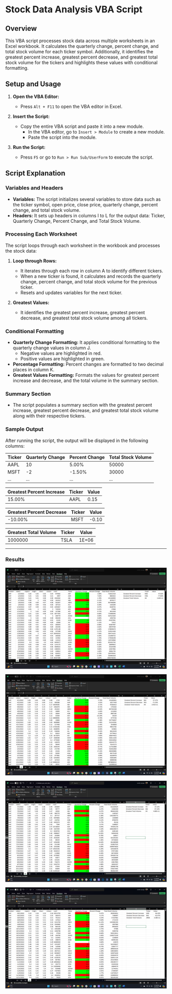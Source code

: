 
# Stock Data Analysis VBA Script

## Overview

This VBA script processes stock data across multiple worksheets in an Excel workbook. It calculates the quarterly change, percent change, and total stock volume for each ticker symbol. Additionally, it identifies the greatest percent increase, greatest percent decrease, and greatest total stock volume for the tickers and highlights these values with conditional formatting.

## Setup and Usage

1. **Open the VBA Editor:**
   - Press `Alt + F11` to open the VBA editor in Excel.

2. **Insert the Script:**
   - Copy the entire VBA script and paste it into a new module.
     - In the VBA editor, go to `Insert > Module` to create a new module.
     - Paste the script into the module.

3. **Run the Script:**
   - Press `F5` or go to `Run > Run Sub/UserForm` to execute the script.

## Script Explanation

### Variables and Headers

- **Variables:** The script initializes several variables to store data such as the ticker symbol, open price, close price, quarterly change, percent change, and total stock volume.
- **Headers:** It sets up headers in columns I to L for the output data: Ticker, Quarterly Change, Percent Change, and Total Stock Volume.

### Processing Each Worksheet

The script loops through each worksheet in the workbook and processes the stock data:

1. **Loop through Rows:**
   - It iterates through each row in column A to identify different tickers.
   - When a new ticker is found, it calculates and records the quarterly change, percent change, and total stock volume for the previous ticker.
   - Resets and updates variables for the next ticker.

2. **Greatest Values:**
   - It identifies the greatest percent increase, greatest percent decrease, and greatest total stock volume among all tickers.

### Conditional Formatting

- **Quarterly Change Formatting:** It applies conditional formatting to the quarterly change values in column J.
  - Negative values are highlighted in red.
  - Positive values are highlighted in green.
- **Percentage Formatting:** Percent changes are formatted to two decimal places in column K.
- **Greatest Values Formatting:** Formats the values for greatest percent increase and decrease, and the total volume in the summary section.

### Summary Section

- The script populates a summary section with the greatest percent increase, greatest percent decrease, and greatest total stock volume along with their respective tickers.

### Sample Output

After running the script, the output will be displayed in the following columns:

| Ticker | Quarterly Change | Percent Change | Total Stock Volume |
|--------|------------------|----------------|--------------------|
| AAPL   | 10               | 5.00%          | 50000              |
| MSFT   | -2               | -1.50%         | 30000              |
| ...    | ...              | ...            | ...                |

| Greatest Percent Increase | Ticker | Value |
|---------------------------|--------|-------|
| 15.00%                    | AAPL   | 0.15  |

| Greatest Percent Decrease | Ticker | Value |
|---------------------------|--------|-------|
| -10.00%                   | MSFT   | -0.10 |

| Greatest Total Volume     | Ticker | Value |
|---------------------------|--------|-------|
| 1000000                   | TSLA   | 1E+06 |

---
### Results

![Quarter 1](https://raw.githubusercontent.com/pixare7/VBA-challenge/main/Q1.png)

![Quarter 2](https://raw.githubusercontent.com/pixare7/VBA-challenge/main/Q2.png)

![Quarter 3](https://raw.githubusercontent.com/pixare7/VBA-challenge/main/Q3.png)

![Quarter 4](https://raw.githubusercontent.com/pixare7/VBA-challenge/main/Q4.png)